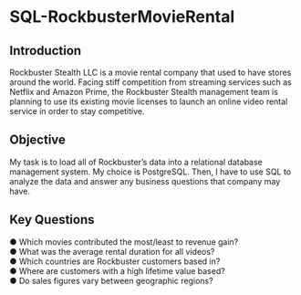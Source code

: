 # SQL-RockbusterMovieRental
## Introduction
Rockbuster Stealth LLC is a movie rental company that used to have stores around the world. Facing stiff competition from streaming services such as Netflix and Amazon Prime, the Rockbuster Stealth management team is planning to use its existing movie licenses to launch an online video rental service in order to stay competitive.  
## Objective
My task is to load all of Rockbuster’s data into a relational database management system. My choice is PostgreSQL. Then, I have to use SQL to analyze the data and answer any business questions that company may have. 
## Key Questions
● Which movies contributed the most/least to revenue gain?     
● What was the average rental duration for all videos?   
● Which countries are Rockbuster customers based in?   
● Where are customers with a high lifetime value based?   
● Do sales figures vary between geographic regions? 
